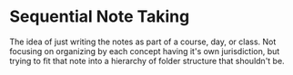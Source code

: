 # Sequential Note Taking

The idea of just writing the notes as part of a course, day, or class. Not focusing on organizing by each concept having it's own jurisdiction, but trying to fit that note into a hierarchy of folder structure that shouldn't be.  

